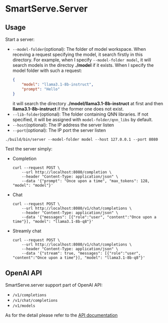 # SmartServe.Server

## Usage

Start a server:
- `--model-folder`(optional): The folder of model workspace. When receving a request specifying the model, it search firstly in this directory. For example, when I specify `--model-folder model`, it will search models in the directoy **./model** if it exists. When I specify the model folder with such a request:
    ```json
    {
        "model": "llama3.1-8b-instruct",
        "prompt": "Hello"
    }
    ```
    it will search the directory **./model/llama3.1-8b-instruct** at first and then **llama3.1-8b-instruct** if the former one does not exist.
- `--lib-folder`(optional): The folder containing QNN libraries. If not specified, it will be assigned with `model-folder/qnn_libs` by default.
- `--host`(optional): The IP address the server listen
- `--port`(optional): The IP port the server listen
```shell
./build/bin/server --model-folder model --host 127.0.0.1 --port 8080
```

Test the server simply:
- Completion
    ```shell
    curl --request POST \
        --url http://localhost:8080/completion \
        --header "Content-Type: application/json" \
        --data '{"prompt": "Once upon a time", "max_tokens": 128, "model": "model"}'
    ```
- Chat
    ```shell
    curl --request POST \
        --url http://localhost:8080/v1/chat/completions \
        --header "Content-Type: application/json" \
        --data '{"messages": [{"role":"user", "content":"Once upon a time"}], "model": "llama3.1-8b-q8"}'
    ```
- Streamly chat
    ```shell
    curl --request POST \
        --url http://localhost:8080/v1/chat/completions \
        --header "Content-Type: application/json" \
        --data '{"stream": true, "messages": [{"role":"user", "content":"Once upon a time"}], "model": "llama3.1-8b-q8"}'
    ```

## OpenAI API

SmartServe.server support part of OpenAI API:
- `/v1/completions`
- `/v1/chat/completions`
- `/v1/models`

As for the detail please refer to the [API documentation](https://platform.openai.com/docs/api-reference)
